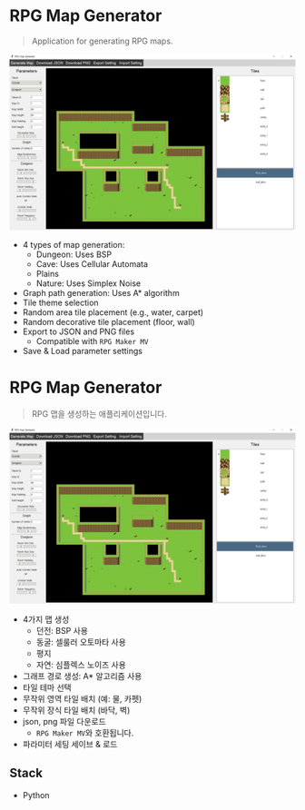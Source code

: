 # RPG Map Generator

> Application for generating RPG maps.

![example](example.png)

- 4 types of map generation:
    - Dungeon: Uses BSP
    - Cave: Uses Cellular Automata
    - Plains
    - Nature: Uses Simplex Noise
- Graph path generation: Uses A* algorithm
- Tile theme selection
- Random area tile placement (e.g., water, carpet)
- Random decorative tile placement (floor, wall)
- Export to JSON and PNG files
    - Compatible with `RPG Maker MV`
- Save & Load parameter settings


# RPG Map Generator

> RPG 맵을 생성하는 애플리케이션입니다.

![example](example.png)

- 4가지 맵 생성
	- 던전: BSP 사용
	- 동굴: 셀룰러 오토마타 사용
	- 평지
	- 자연: 심플렉스 노이즈 사용
- 그래프 경로 생성: A* 알고리즘 사용
- 타일 테마 선택
- 무작위 영역 타일 배치 (예: 물, 카펫)
- 무작위 장식 타일 배치 (바닥, 벽)
- json, png 파일 다운로드
	- `RPG Maker MV`와 호환됩니다.
- 파라미터 세팅 세이브 & 로드

## Stack
- Python
